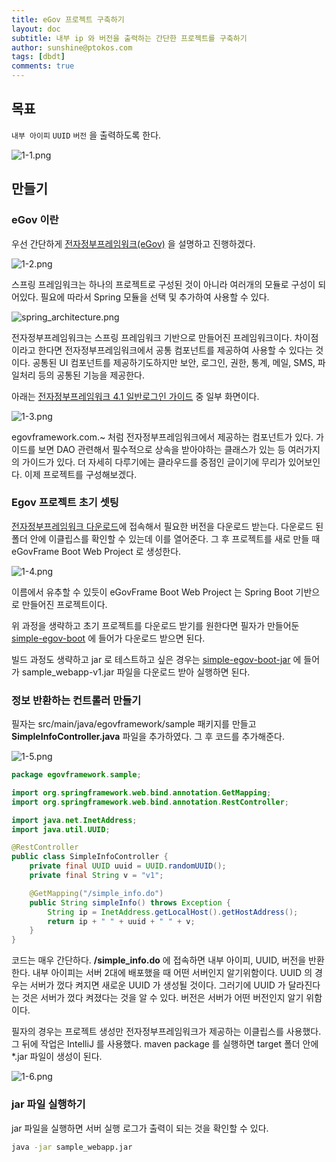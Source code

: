 ```yaml
---
title: eGov 프로젝트 구축하기
layout: doc
subtitle: 내부 ip 와 버전을 출력하는 간단한 프로젝트를 구축하기
author: sunshine@ptokos.com
tags: [dbdt]
comments: true
---
```


## 목표
`내부 아이피` `UUID` `버전` 을 출력하도록 한다.

![1-1.png](/assets/img/ncloud-sourcepipeline/1-1.png)



## 만들기
### eGov 이란
우선 간단하게 [전자정부프레임워크(eGov)](https://www.egovframe.go.kr/home/main.do) 을 설명하고 진행하겠다.

![1-2.png](/assets/img/ncloud-sourcepipeline/1-2.png)

스프링 프레임워크는 하나의 프로젝트로 구성된 것이 아니라 여러개의 모듈로 구성이 되어있다.
필요에 따라서 Spring 모듈을 선택 및 추가하여 사용할 수 있다.

![spring_architecture.png](https://www.tutorialspoint.com/spring/images/spring_architecture.png)

전자정부프레임워크는 스프링 프레임워크 기반으로 만들어진 프레임워크이다. 
차이점이라고 한다면 전자정부프레임워크에서 공통 컴포넌트를 제공하여 사용할 수 있다는 것이다.
공통된 UI 컴포넌트를 제공하기도하지만 보안, 로그인, 권한, 통계, 메일, SMS, 파일처리 등의 공통된 기능을 제공한다. 

아래는 [전자정부프레임워크 4.1 일반로그인 가이드](https://www.egovframe.go.kr/wiki/doku.php?id=egovframework:com:v4.1:uat:일반로그인) 중 일부 화면이다.

![1-3.png](/assets/img/ncloud-sourcepipeline/1-3.png)

egovframework.com.~ 처럼 전자정부프레임워크에서 제공하는 컴포넌트가 있다. 가이드를 보면 DAO 관련해서 필수적으로 상속을 받아야하는 클래스가 있는 등 여러가지의 가이드가 있다.
더 자세히 다루기에는 클라우드를 중점인 글이기에 무리가 있어보인다. 이제 프로젝트를 구성해보겠다.

### Egov 프로젝트 초기 셋팅
[전자정부프레임워크 다운로드](https://www.egovframe.go.kr/home/sub.do?menuNo=4)에 접속해서 필요한 버전을 다운로드 받는다.
다운로드 된 폴더 안에 이클립스를 확인할 수 있는데 이를 열어준다. 그 후 프로젝트를 새로 만들 때 eGovFrame Boot Web Project 로 생성한다.

![1-4.png](/assets/img/ncloud-sourcepipeline/1-4.png)

이름에서 유추할 수 있듯이 eGovFrame Boot Web Project 는 Spring Boot 기반으로 만들어진 프로젝트이다.

위 과정을 생략하고 초기 프로젝트를 다운로드 받기를 원한다면 필자가 만들어둔 [simple-egov-boot](https://github.com/apeltop/simple-egov-boot/tree/674321867ecb14c7349fcd6817e8016d8f45bfaf) 에 들어가 다운로드 받으면 된다.

빌드 과정도 생략하고 jar 로 테스트하고 싶은 경우는 [simple-egov-boot-jar](https://github.com/apeltop/simple-egov-boot/tree/main/jar) 에 들어가 sample_webapp-v1.jar 파일을 다운로드 받아 실행하면 된다.

### 정보 반환하는 컨트롤러 만들기
필자는 src/main/java/egovframework/sample 패키지를 만들고 **SimpleInfoController.java** 파일을 추가하였다.
그 후 코드를 추가해준다.

![1-5.png](/assets/img/ncloud-sourcepipeline/1-5.png)


```java
package egovframework.sample;

import org.springframework.web.bind.annotation.GetMapping;
import org.springframework.web.bind.annotation.RestController;

import java.net.InetAddress;
import java.util.UUID;

@RestController
public class SimpleInfoController {
    private final UUID uuid = UUID.randomUUID();
    private final String v = "v1";

    @GetMapping("/simple_info.do")
    public String simpleInfo() throws Exception {
        String ip = InetAddress.getLocalHost().getHostAddress();
        return ip + " " + uuid + " " + v;
    }
}
```

코드는 매우 간단하다. **/simple_info.do** 에 접속하면 내부 아이피, UUID, 버전을 반환한다.
내부 아이피는 서버 2대에 배포했을 때 어떤 서버인지 알기위함이다. UUID 의 경우는 서버가 껐다 켜지면 새로운 UUID 가 생성될 것이다.
그러기에 UUID 가 달라진다는 것은 서버가 껐다 켜졌다는 것을 알 수 있다. 버전은 서버가 어떤 버전인지 알기 위함이다.

필자의 경우는 프로젝트 생성만 전자정부프레임워크가 제공하는 이클립스를 사용했다. 그 뒤에 작업은 IntelliJ 를 사용했다.
maven package 를 실행하면 target 폴더 안에 *.jar 파일이 생성이 된다.

![1-6.png](/assets/img/ncloud-sourcepipeline/1-6.png)

### jar 파일 실행하기
jar 파일을 실행하면 서버 실행 로그가 출력이 되는 것을 확인할 수 있다.

```bash
java -jar sample_webapp.jar
```













